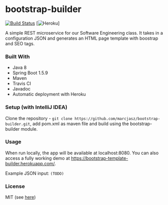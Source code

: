 # bootstrap-builder

[![Build Status](https://travis-ci.org/marcjasz/bootstrap-builder.svg?branch=master)](https://travis-ci.org/marcjasz/bootstrap-builder)
[![Heroku](http://heroku-badge.herokuapp.com/?app=bootstrap-template-builder&svg=1)]


A simple REST microservice for our Software Engineering class. It takes in a configuration JSON and generates an HTML page template with boostrap and SEO tags.

### Built With

* Java 8
* Spring Boot 1.5.9
* Maven
* Travis CI
* Javadoc
* Automatic deployment with Heroku

### Setup (with IntelliJ IDEA)

Clone the repository - `git clone https://github.com/marcjasz/bootstrap-builder.git`, add pom.xml as maven file and build using the bootstrap-builder module.

### Usage

When run locally, the app will be available at localhost:8080. You can also access a fully working demo at https://bootstrap-template-builder.herokuapp.com/.

Example JSON input:
`(TODO)`

### License

MIT (see [here](../master/LICENSE))
